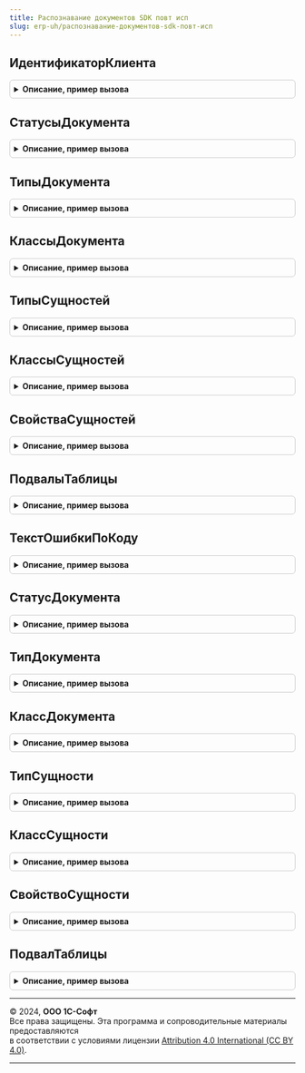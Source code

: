 ```yaml
---
title: Распознавание документов SDK повт исп
slug: erp-uh/распознавание-документов-sdk-повт-исп
---
```



## ИдентификаторКлиента
<details style="margin: 1em 0; padding: 0.5em; border: 1px solid #ccc; border-radius: 6px;">

<summary style="font-weight: bold; cursor: pointer;">Описание, пример вызова</summary>

```bsl

Функция ИдентификаторКлиента() Экспорт
```

Пример вызова
```bsl
Результат = РаспознаваниеДокументовSDKПовтИсп.ИдентификаторКлиента() 
```
</details>

## СтатусыДокумента
<details style="margin: 1em 0; padding: 0.5em; border: 1px solid #ccc; border-radius: 6px;">

<summary style="font-weight: bold; cursor: pointer;">Описание, пример вызова</summary>

```bsl

Функция СтатусыДокумента() Экспорт
```

Пример вызова
```bsl
Результат = РаспознаваниеДокументовSDKПовтИсп.СтатусыДокумента() 
```
</details>

## ТипыДокумента
<details style="margin: 1em 0; padding: 0.5em; border: 1px solid #ccc; border-radius: 6px;">

<summary style="font-weight: bold; cursor: pointer;">Описание, пример вызова</summary>

```bsl

Функция ТипыДокумента() Экспорт
```

Пример вызова
```bsl
Результат = РаспознаваниеДокументовSDKПовтИсп.ТипыДокумента() 
```
</details>

## КлассыДокумента
<details style="margin: 1em 0; padding: 0.5em; border: 1px solid #ccc; border-radius: 6px;">

<summary style="font-weight: bold; cursor: pointer;">Описание, пример вызова</summary>

```bsl

Функция КлассыДокумента() Экспорт
```

Пример вызова
```bsl
Результат = РаспознаваниеДокументовSDKПовтИсп.КлассыДокумента() 
```
</details>

## ТипыСущностей
<details style="margin: 1em 0; padding: 0.5em; border: 1px solid #ccc; border-radius: 6px;">

<summary style="font-weight: bold; cursor: pointer;">Описание, пример вызова</summary>

```bsl

Функция ТипыСущностей() Экспорт
```

Пример вызова
```bsl
Результат = РаспознаваниеДокументовSDKПовтИсп.ТипыСущностей() 
```
</details>

## КлассыСущностей
<details style="margin: 1em 0; padding: 0.5em; border: 1px solid #ccc; border-radius: 6px;">

<summary style="font-weight: bold; cursor: pointer;">Описание, пример вызова</summary>

```bsl

Функция КлассыСущностей() Экспорт
```

Пример вызова
```bsl
Результат = РаспознаваниеДокументовSDKПовтИсп.КлассыСущностей() 
```
</details>

## СвойстваСущностей
<details style="margin: 1em 0; padding: 0.5em; border: 1px solid #ccc; border-radius: 6px;">

<summary style="font-weight: bold; cursor: pointer;">Описание, пример вызова</summary>

```bsl

Функция СвойстваСущностей() Экспорт
```

Пример вызова
```bsl
Результат = РаспознаваниеДокументовSDKПовтИсп.СвойстваСущностей() 
```
</details>

## ПодвалыТаблицы
<details style="margin: 1em 0; padding: 0.5em; border: 1px solid #ccc; border-radius: 6px;">

<summary style="font-weight: bold; cursor: pointer;">Описание, пример вызова</summary>

```bsl

Функция ПодвалыТаблицы() Экспорт
```

Пример вызова
```bsl
Результат = РаспознаваниеДокументовSDKПовтИсп.ПодвалыТаблицы() 
```
</details>

## ТекстОшибкиПоКоду
<details style="margin: 1em 0; padding: 0.5em; border: 1px solid #ccc; border-radius: 6px;">

<summary style="font-weight: bold; cursor: pointer;">Описание, пример вызова</summary>

```bsl

Функция ТекстОшибкиПоКоду(КодОшибки) Экспорт
```

Пример вызова
```bsl
Результат = РаспознаваниеДокументовSDKПовтИсп.ТекстОшибкиПоКоду(КодОшибки) 
```
</details>

## СтатусДокумента
<details style="margin: 1em 0; padding: 0.5em; border: 1px solid #ccc; border-radius: 6px;">

<summary style="font-weight: bold; cursor: pointer;">Описание, пример вызова</summary>

```bsl

Функция СтатусДокумента(Ключ) Экспорт
```

Пример вызова
```bsl
Результат = РаспознаваниеДокументовSDKПовтИсп.СтатусДокумента(Ключ) 
```
</details>

## ТипДокумента
<details style="margin: 1em 0; padding: 0.5em; border: 1px solid #ccc; border-radius: 6px;">

<summary style="font-weight: bold; cursor: pointer;">Описание, пример вызова</summary>

```bsl

Функция ТипДокумента(Ключ) Экспорт
```

Пример вызова
```bsl
Результат = РаспознаваниеДокументовSDKПовтИсп.ТипДокумента(Ключ) 
```
</details>

## КлассДокумента
<details style="margin: 1em 0; padding: 0.5em; border: 1px solid #ccc; border-radius: 6px;">

<summary style="font-weight: bold; cursor: pointer;">Описание, пример вызова</summary>

```bsl

Функция КлассДокумента(Ключ) Экспорт
```

Пример вызова
```bsl
Результат = РаспознаваниеДокументовSDKПовтИсп.КлассДокумента(Ключ) 
```
</details>

## ТипСущности
<details style="margin: 1em 0; padding: 0.5em; border: 1px solid #ccc; border-radius: 6px;">

<summary style="font-weight: bold; cursor: pointer;">Описание, пример вызова</summary>

```bsl

Функция ТипСущности(Ключ) Экспорт
```

Пример вызова
```bsl
Результат = РаспознаваниеДокументовSDKПовтИсп.ТипСущности(Ключ) 
```
</details>

## КлассСущности
<details style="margin: 1em 0; padding: 0.5em; border: 1px solid #ccc; border-radius: 6px;">

<summary style="font-weight: bold; cursor: pointer;">Описание, пример вызова</summary>

```bsl

Функция КлассСущности(Ключ) Экспорт
```

Пример вызова
```bsl
Результат = РаспознаваниеДокументовSDKПовтИсп.КлассСущности(Ключ) 
```
</details>

## СвойствоСущности
<details style="margin: 1em 0; padding: 0.5em; border: 1px solid #ccc; border-radius: 6px;">

<summary style="font-weight: bold; cursor: pointer;">Описание, пример вызова</summary>

```bsl

Функция СвойствоСущности(Ключ) Экспорт
```

Пример вызова
```bsl
Результат = РаспознаваниеДокументовSDKПовтИсп.СвойствоСущности(Ключ) 
```
</details>

## ПодвалТаблицы
<details style="margin: 1em 0; padding: 0.5em; border: 1px solid #ccc; border-radius: 6px;">

<summary style="font-weight: bold; cursor: pointer;">Описание, пример вызова</summary>

```bsl

Функция ПодвалТаблицы(Ключ) Экспорт
```

Пример вызова
```bsl
Результат = РаспознаваниеДокументовSDKПовтИсп.ПодвалТаблицы(Ключ) 
```
</details>

---

© 2024, **ООО 1С-Софт**  
Все права защищены. Эта программа и сопроводительные материалы предоставляются  
в соответствии с условиями лицензии [Attribution 4.0 International (CC BY 4.0)](https://creativecommons.org/licenses/by/4.0/legalcode).

---
